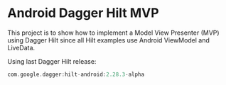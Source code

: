 # Android Dagger Hilt MVP

This project is to show how to implement a Model View Presenter (MVP) using Dagger Hilt since all Hilt examples use Android ViewModel and LiveData.

Using last Dagger Hilt release:
```` kotlin
com.google.dagger:hilt-android:2.28.3-alpha
